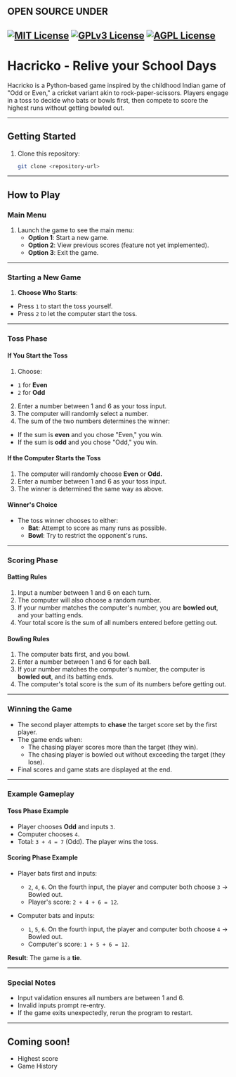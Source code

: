 
## **OPEN SOURCE UNDER**
[![MIT License](https://img.shields.io/badge/License-MIT-green.svg)](https://choosealicense.com/licenses/mit/)
[![GPLv3 License](https://img.shields.io/badge/License-GPL%20v3-yellow.svg)](https://opensource.org/licenses/)
[![AGPL License](https://img.shields.io/badge/license-AGPL-blue.svg)](http://www.gnu.org/licenses/agpl-3.0)
-
# **Hacricko - Relive your School Days**

Hacricko is a Python-based game inspired by the childhood Indian game of "Odd or Even," a cricket variant akin to rock-paper-scissors. Players engage in a toss to decide who bats or bowls first, then compete to score the highest runs without getting bowled out.

---
## **Getting Started**

1. Clone this repository:
   ```bash
   git clone <repository-url>
---

## **How to Play**

### **Main Menu**
1. Launch the game to see the main menu:
   - **Option 1**: Start a new game.
   - **Option 2**: View previous scores (feature not yet implemented).
   - **Option 3**: Exit the game.

---

### **Starting a New Game**
 1. **Choose Who Starts**:
   - Press `1` to start the toss yourself.
   - Press `2` to let the computer start the toss.

---

### **Toss Phase**

#### **If You Start the Toss**
 1. Choose:
   - `1` for **Even**
   - `2` for **Odd**
2. Enter a number between 1 and 6 as your toss input.
3. The computer will randomly select a number.
 4. The sum of the two numbers determines the winner:
   - If the sum is **even** and you chose "Even," you win.
   - If the sum is **odd** and you chose "Odd," you win.

#### **If the Computer Starts the Toss**
1. The computer will randomly choose **Even** or **Odd.**
2. Enter a number between 1 and 6 as your toss input.
3. The winner is determined the same way as above.

#### **Winner's Choice**
- The toss winner chooses to either:
  - **Bat**: Attempt to score as many runs as possible.
  - **Bowl**: Try to restrict the opponent's runs.

---

### **Scoring Phase**

#### **Batting Rules**
1. Input a number between 1 and 6 on each turn.
2. The computer will also choose a random number.
3. If your number matches the computer's number, you are **bowled out**, and your batting ends.
4. Your total score is the sum of all numbers entered before getting out.

#### **Bowling Rules**
1. The computer bats first, and you bowl.
2. Enter a number between 1 and 6 for each ball.
3. If your number matches the computer's number, the computer is **bowled out**, and its batting ends.
4. The computer's total score is the sum of its numbers before getting out.

---

### **Winning the Game**
- The second player attempts to **chase** the target score set by the first player.
- The game ends when:
  - The chasing player scores more than the target (they win).
  - The chasing player is bowled out without exceeding the target (they lose).
- Final scores and game stats are displayed at the end.

---

### **Example Gameplay**

#### **Toss Phase Example**
- Player chooses **Odd** and inputs `3`.
- Computer chooses `4`.
- Total: `3 + 4 = 7` (Odd). The player wins the toss.

#### **Scoring Phase Example**
- Player bats first and inputs:
  - `2`, `4`, `6`. On the fourth input, the player and computer both choose `3` → Bowled out.
  - Player's score: `2 + 4 + 6 = 12`.

- Computer bats and inputs:
  - `1`, `5`, `6`. On the fourth input, the player and computer both choose `4` → Bowled out.
  - Computer's score: `1 + 5 + 6 = 12`.

**Result**: The game is a **tie**.

---

### **Special Notes**
- Input validation ensures all numbers are between 1 and 6.
- Invalid inputs prompt re-entry.
- If the game exits unexpectedly, rerun the program to restart.

---


## Coming soon!

- Highest score
- Game History

